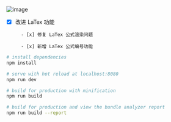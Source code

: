  ![image](https://github.com/wl001/vue2-elm/blob/master/images/elm.gif)

- [x] 改进 LaTex 功能

        - [x] 修复 LaTex 公式渲染问题
        
        - [x] 新增 LaTex 公式编号功能
        
``` bash
# install dependencies
npm install

# serve with hot reload at localhost:8080
npm run dev

# build for production with minification
npm run build

# build for production and view the bundle analyzer report
npm run build --report
```
